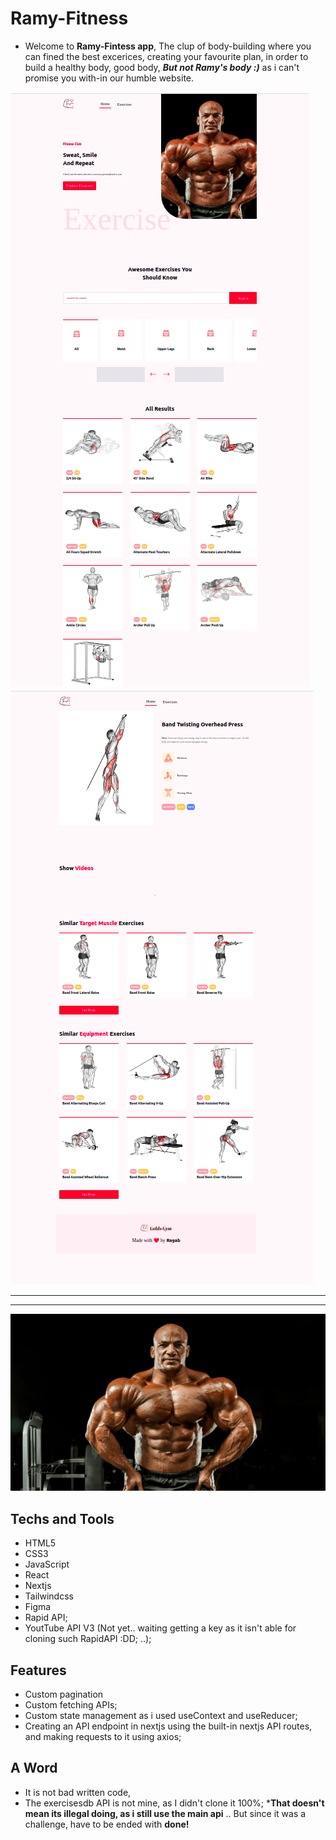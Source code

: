 # Ramy-Fitness

- Welcome to **Ramy-Fintess app**, The clup of body-building where you can fined the best excerices, creating your favourite plan, in order to build a healthy body, good body, ***But not Ramy's body :)*** as i can't promise you  with-in our humble website.

![ramy-img](./assets/web.png) 
![ramy-img](./assets/web2.png)

---
---

![ramy-img](./assets/imgs/ramy.png)

## Techs and Tools

- HTML5
- CSS3
- JavaScript
- React
- Nextjs
- Tailwindcss
- Figma
- Rapid API;
- YoutTube API V3 (Not yet.. waiting getting a key as it isn't able for cloning such RapidAPI :DD; ..);

## Features
- Custom pagination
- Custom fetching APIs;
- Custom state management as i used useContext and useReducer;
- Creating an API endpoint in nextjs using the built-in nextjs API routes, and making requests to it using axios;

## A Word
- It is not bad written code, 
- The exercisesdb API is not mine, as I didn't clone it 100%; ***That doesn't mean its illegal doing, as i still use the main api**
 .. But since it was a challenge, have to be ended with **done!**